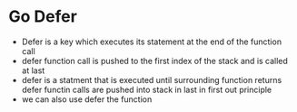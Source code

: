# Go Defer
- Defer is a key which executes its statement at the end of the function call
- defer function call is pushed to the first index of the stack and is called at last
- defer is a statment that is executed until surrounding function returns defer functin calls are pushed into stack in last in first out principle
- we can also use defer the function